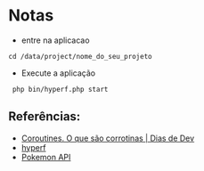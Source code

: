 # Notas
- entre na aplicacao
```
cd /data/project/nome_do_seu_projeto
```
- Execute a aplicação
```
 php bin/hyperf.php start
 ```

## Referências:
- [Coroutines. O que são corrotinas | Dias de Dev](https://www.youtube.com/watch?v=Nbt0eQHChoI)
- [hyperf](https://hyperf.wiki/3.1/#/en/quick-start/install)
- [Pokemon API](https://pokeapi.co/api/v2/pokemon)
